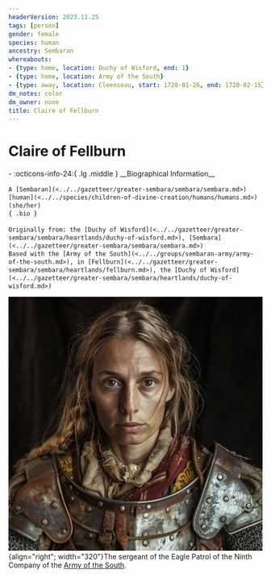```yaml
---
headerVersion: 2023.11.25
tags: [person]
gender: female
species: human
ancestry: Sembaran
whereabouts:
- {type: home, location: Duchy of Wisford, end: 1}
- {type: home, location: Army of the South}
- {type: away, location: Cleenseau, start: 1720-01-26, end: 1720-02-15}
dm_notes: color
dm_owner: none
title: Claire of Fellburn
---
```

# Claire of Fellburn
<div class="grid cards ext-narrow-margin ext-one-column" markdown>
- :octicons-info-24:{ .lg .middle } __Biographical Information__

    A [Sembaran](<../../gazetteer/greater-sembara/sembara/sembara.md>) [human](<../../species/children-of-divine-creation/humans/humans.md>) (she/her)  
    { .bio }

    Originally from: the [Duchy of Wisford](<../../gazetteer/greater-sembara/sembara/heartlands/duchy-of-wisford.md>), [Sembara](<../../gazetteer/greater-sembara/sembara/sembara.md>)
    Based with the [Army of the South](<../../groups/sembaran-army/army-of-the-south.md>), in [Fellburn](<../../gazetteer/greater-sembara/sembara/heartlands/fellburn.md>), the [Duchy of Wisford](<../../gazetteer/greater-sembara/sembara/heartlands/duchy-of-wisford.md>)
</div>


![Claire of Fellburn](../../assets/claire-of-fellburn.jpg){align="right"; width="320"}The sergeant of the Eagle Patrol of the Ninth Company of the [Army of the South](<../../groups/sembaran-army/army-of-the-south.md>). 
